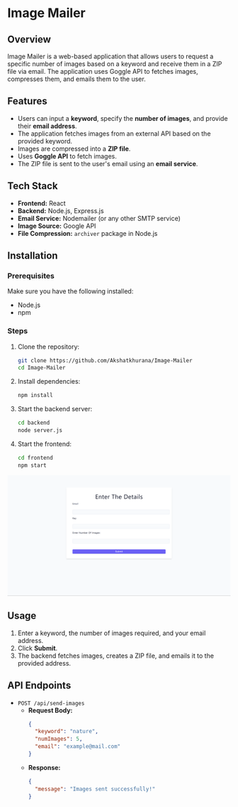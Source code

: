 # Image Mailer

## Overview
Image Mailer is a web-based application that allows users to request a specific number of images based on a keyword and receive them in a ZIP file via email. The application uses Goggle API to fetches images, compresses them, and emails them to the user.

## Features
- Users can input a **keyword**, specify the **number of images**, and provide their **email address**.
- The application fetches images from an external API based on the provided keyword.
- Images are compressed into a **ZIP file**.
- Uses **Goggle API** to fetch images.
- The ZIP file is sent to the user's email using an **email service**.

## Tech Stack
- **Frontend:** React
- **Backend:** Node.js, Express.js
- **Email Service:** Nodemailer (or any other SMTP service)
- **Image Source:** Google API
- **File Compression:** `archiver` package in Node.js

## Installation

### Prerequisites
Make sure you have the following installed:
- Node.js
- npm

### Steps
1. Clone the repository:
   ```sh
   git clone https://github.com/Akshatkhurana/Image-Mailer
   cd Image-Mailer
   ```

2. Install dependencies:
   ```sh
   npm install
   ```

3. Start the backend server:
   ```sh
   cd backend
   node server.js
   ```

4. Start the frontend:
   ```sh
   cd frontend
   npm start
   ```

![Alt Text](https://github.com/Akshatkhurana/Image-Mailer/blob/main/images/p2.png)


## Usage
1. Enter a keyword, the number of images required, and your email address.
2. Click **Submit**.
3. The backend fetches images, creates a ZIP file, and emails it to the provided address.

## API Endpoints
- `POST /api/send-images`
  - **Request Body:**
    ```json
    {
      "keyword": "nature",
      "numImages": 5,
      "email": "example@mail.com"
    }
    ```
  - **Response:**
    ```json
    {
      "message": "Images sent successfully!"
    }
    ```

